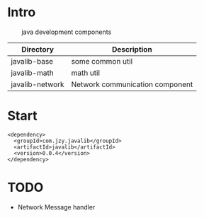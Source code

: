 # Intro
&emsp;&emsp; java development components

Directory	                |Description
--------------------------- |------------------------------              
javalib-base                | some common util
javalib-math                | math util
javalib-network             | Network communication component


# Start

    <dependency>
      <groupId>com.jzy.javalib</groupId>
      <artifactId>javalib</artifactId>
      <version>0.0.4</version>
    </dependency>

# TODO
* Network Message handler
